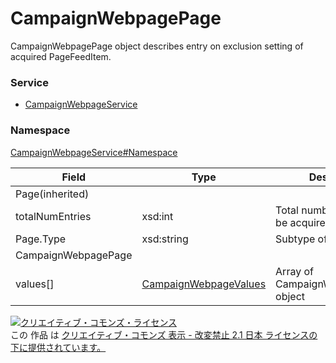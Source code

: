 # CampaignWebpagePage
CampaignWebpagePage object describes entry on exclusion setting of acquired PageFeedItem.

### Service
+ [CampaignWebpageService](../../services/CampaignWebpageService.md)

### Namespace
[CampaignWebpageService#Namespace](../../services/CampaignWebpageService.md#namespace)

| Field | Type | Description |
|---|---|---|
| Page(inherited)|||
| totalNumEntries| xsd:int| Total number of items to be acquired |
| Page.Type| xsd:string| Subtype of page |
| CampaignWebpagePage|||
| values[]| [CampaignWebpageValues](./CampaignWebpageValues.md)| Array of CampaignWebpageValues object |

<a rel="license" href="http://creativecommons.org/licenses/by-nd/2.1/jp/"><img alt="クリエイティブ・コモンズ・ライセンス" style="border-width:0" src="https://i.creativecommons.org/l/by-nd/2.1/jp/88x31.png" /></a><br />この 作品 は <a rel="license" href="http://creativecommons.org/licenses/by-nd/2.1/jp/">クリエイティブ・コモンズ 表示 - 改変禁止 2.1 日本 ライセンスの下に提供されています。</a>
